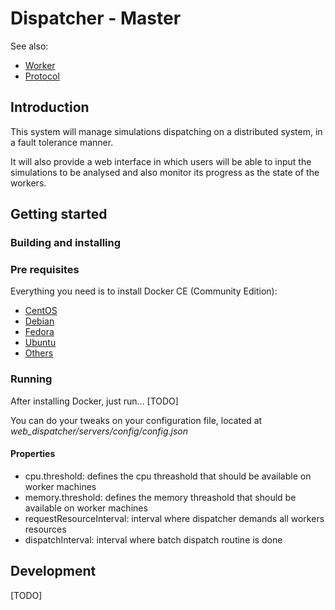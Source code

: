 # Dispatcher - Master

See also: 

- [Worker](https://github.com/comnetunb/dispatcher-slave)
- [Protocol](https://github.com/comnetunb/dispatcher-protocol)

## Introduction
This system will manage simulations dispatching on a distributed system, in a fault tolerance manner.

It will also provide a web interface in which users will be able to input the simulations to be analysed and also monitor its progress as the state of the workers.

## Getting started

### Building and installing

### Pre requisites

Everything you need is to install Docker CE (Community Edition):

- [CentOS](https://docs.docker.com/install/linux/docker-ce/centos/)
- [Debian](https://docs.docker.com/install/linux/docker-ce/debian/)
- [Fedora](https://docs.docker.com/install/linux/docker-ce/fedora/)
- [Ubuntu](https://docs.docker.com/install/linux/docker-ce/ubuntu/)
- [Others](https://docs.docker.com/install/linux/docker-ce/binaries)

### Running

After installing Docker, just run... [TODO]

You can do your tweaks on your configuration file, located at *web_dispatcher/servers/config/config.json*

#### Properties
- cpu.threshold: defines the cpu threashold that should be available on worker machines
- memory.threshold: defines the memory threashold that should be available on worker machines
- requestResourceInterval: interval where dispatcher demands all workers resources
- dispatchInterval: interval where batch dispatch routine is done

## Development

[TODO]